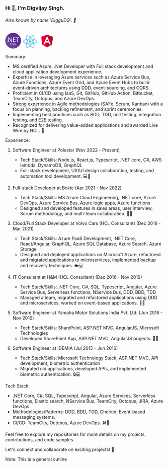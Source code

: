 ### Hi 👋, I'm Digvijay Singh.
###### Also known by name 'DigguDG'. 👋

 <img src="./NET_Core_Logo.svg" width=50> <img src="./react.svg" width=50> <img src="./angular.svg" width=50>

Summary:
- MS certified Azure, .Net Developer with Full stack development and cloud application development experience.
- Expertise in leveraging Azure services such as Azure Service Bus, Azure Functions, Azure Event Grid, and Azure Event Hubs to build event-driven architectures using DDD, event-sourcing, and CQRS.
- Proficient in CI/CD using IaaS, Git, GitHub, GitHub Action, Bitbucket, TeamCity, Octopus, and Azure DevOps.
- Strong experience in Agile methodologies (SAFe, Scrum, Kanban) with a focus on planning, backlog refinement, and sprint ceremonies.
- Implementing best practices such as BDD, TDD, unit testing, integration testing, and E2E testing.
- Recognized for delivering value-added applications and awarded Live Wire by HCL. 🚀

Experience:

1. Software Engineer at Polestar (Nov 2022 - Present)
   - Tech Stack/Skills: Node.js, React.js, Typescript, .NET core, C#, AWS lambda, DynamoDB, GraphQL
   - Full-stack development, UX/UI design collaboration, testing, and automation tool development. 💻🚀

2. Full-stack Developer at Bokio (Apr 2021 - Nov 2022)
   - Tech Stack/Skills: MS Azure Cloud Engineering, .NET core, Azure DevOps, Azure Service Bus, Azure logic apps, Azure functions
   - Designed and developed features in sales areas, user interview, Scrum methodology, and multi-team collaboration. 💼🤝

3. Cloud/Full Stack Developer at Volvo Cars (HCL Consultant) (Dec 2019 - Mar 2021)
   - Tech Stack/Skills: Azure PaaS Development, .NET Core, React/Angular, GraphQL, Azure SQL Database, Azure Search, Azure Storage
   - Designed and deployed applications on Microsoft Azure, refactored and migrated applications to microservices, implemented backup and recovery techniques. ☁️💻

4. IT Consultant at H&M (HCL Consultant) (Dec 2016 - Nov 2019)
   - Tech Stack/Skills: .NET Core, C#, SQL, Typescript, Angular, Azure Service Bus, Serverless functions, NService Bus, DDD, BDD, TDD
   - Managed a team, migrated and refactored applications using DDD and microservices, worked on event-based applications. 💼🌐

5. Software Engineer at Yamaha Motor Solutions India Pvt. Ltd. (Jun 2016 - Nov 2016)
   - Tech Stack/Skills: SharePoint, ASP.NET MVC, AngularJS, Microsoft Technologies
   - Developed SharePoint App, ASP.NET MVC, AngularJS projects. 🚀🌐

6. Software Engineer at IDEMIA (Jul 2015 - Jun 2016)
   - Tech Stack/Skills: Microsoft Technology Stack, ASP.NET MVC, API development, biometric authentication
   - Migrated old applications, developed APIs, and implemented biometric authentication. 🔒💻

Tech Stack:
- .NET Core, C#, SQL, Typescript, Angular, Azure Services, Serverless functions, Elastic search, NService Bus, TeamCity, Octopus, JIRA, Azure DevOps.
- Methodologies/Patterns: DDD, BDD, TDD, Gherkin, Event-based messaging systems.
- CI/CD: TeamCity, Octopus, Azure DevOps. 🛠️🔧

Feel free to explore my repositories for more details on my projects, contributions, and code samples.

Let's connect and collaborate on exciting projects! 🤝

Note: This is a general outline

 

<!--
**diggudg/diggudg** is a ✨ _special_ ✨ repository because its `README.md` (this file) appears on your GitHub profile.

Here are some ideas to get you started:

- 🔭 I’m currently working on ...
- 🌱 I’m currently learning ...
- 👯 I’m looking to collaborate on ...
- 🤔 I’m looking for help with ...
- 💬 Ask me about ...
- 📫 How to reach me: ...
- 😄 Pronouns: ...
- ⚡ Fun fact: ...
-->
